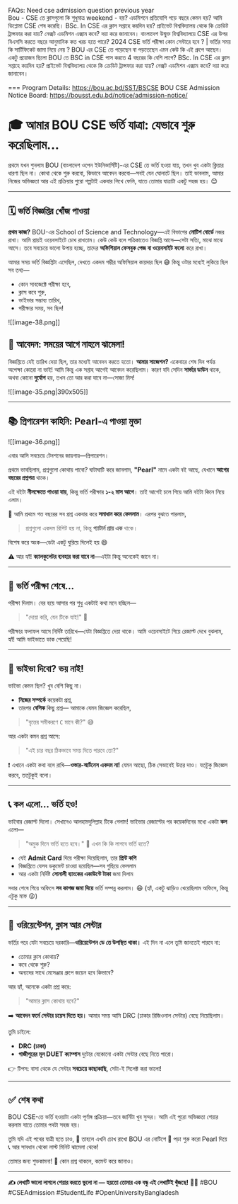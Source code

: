 FAQs:
Need cse admission question previous year  
Bou - CSE তে ক্লাসগুলো কি শুধুমাত্র weekend - হয়? এডমিশনে প্রতিযোগি গড়ে বছরে কেমন হয়? আমি ডিপ্লোমা CSE শেষ করেছি।
BSc. In CSE এর ক্লাস সপ্তাহে কয়দিন হয়? প্রাইভেট বিশ্ববিদ্যালয় থেকে কি ক্রেডিট ট্রান্সফার করা যায়? নেক্সট এডমিশন এক্সাম কবে? দয়া করে জানাবেন।
বাংলাদেশ উন্মুক্ত বিশ্ববিদ্যালয়ে CSE এর উপর বিএসসি করতে বছরে আনুমানিক কত খরচ হতে পারে?
2024 CSE ভর্তি পরীক্ষা কোন সেন্টারে হবে ? | ভর্তির সময় কি সার্টিফিকেট জামা নিয়ে নেয় ?
BOU এর CSE তে পড়েছেন বা পড়তেছেন এমন কেউ কি এই গ্রুপে আছেন।একটু প্রয়োজন ছিলো
BOU তে BSC in CSE পাস করতে 4 বছরের কি বেশি লাগে?
BSc. In CSE এর ক্লাস সপ্তাহে কয়দিন হয়? প্রাইভেট বিশ্ববিদ্যালয় থেকে কি ক্রেডিট ট্রান্সফার করা যায়? নেক্সট এডমিশন এক্সাম কবে? দয়া করে জানাবেন।


===
Program Details: https://bou.ac.bd/SST/BSCSE
BOU CSE Admission Notice Board: https://bousst.edu.bd/notice/admission-notice/






# 🎓 আমার BOU CSE ভর্তি যাত্রা: যেভাবে শুরু করেছিলাম...

প্রথমে যখন শুনলাম BOU (বাংলাদেশ ওপেন ইউনিভার্সিটি)-এর CSE তে ভর্তি হওয়া যায়, তখন খুব একটা ক্লিয়ার ধারণা ছিল না। কোথা থেকে শুরু করবো, কিভাবে আবেদন করবো—সবই যেন ঘোলাটে ছিল। তাই ভাবলাম, আমার নিজের অভিজ্ঞতা আর এই প্রক্রিয়ার পুরো গল্পটাই একবার লিখে ফেলি, যাতে তোমার যাত্রাটা একটু সহজ হয়। 😊

---

## 🗓️ ভর্তি বিজ্ঞপ্তির খোঁজ পাওয়া

**প্রথম কাজ?**
BOU-এর School of Science and Technology—এই বিভাগের **নোটিশ বোর্ডে** নজর রাখা। আমি প্রায়ই ওয়েবসাইটে চোখ রাখতাম। কেউ কেউ বলে পত্রিকাতেও বিজ্ঞপ্তি আসে—সেটা সত্যি, মাঝে মাঝে আসে। তবে সবচেয়ে ভালো উপায় হচ্ছে, তাদের **অফিশিয়াল ফেসবুক পেজ বা ওয়েবসাইট ফলো** করে রাখা।

আমার সময় ভর্তি বিজ্ঞপ্তিটা এসেছিল, দেখতে একদম গম্ভীর অফিসিয়াল কায়দার ছিল 😅 কিন্তু ওটার মধ্যেই লুকিয়ে ছিল সব তথ্য—

* কোন সাবজেক্টে পরীক্ষা হবে,
* ক্লাস কবে শুরু,
* ভাইভার সম্ভাব্য তারিখ,
* পরীক্ষার সময়,
  সব ছিল!

![[image-38.png]]


## 📝 আবেদন: সময়ের আগে নাহলে ঝামেলা!

বিজ্ঞপ্তিতে যেই তারিখ দেয়া ছিল, তার মধ্যেই আবেদন করতে হতো।
**আমার সাজেশন?** একেবারে শেষ দিন পর্যন্ত অপেক্ষা কোরো না ভাই! আমি কিন্তু এক সপ্তাহ আগেই আবেদন করেছিলাম। কারণ যদি সেদিন **সার্ভার ডাউন** থাকে, অথবা কোনো **দুর্যোগ** হয়, তখন তো আর করা যাবে না—সোজা মিস!

![[image-35.png|390x505]]

---

## 📚 প্রিপারেশন কাহিনি: Pearl-এ পাওয়া মুক্তা
![[image-36.png]]

এবার আসি সবচেয়ে টেনশনের জায়গায়—প্রিপারেশন।

প্রথমে ভাবছিলাম, প্রশ্নগুলো কোথায় পাবো? ঘাটাঘাটি করে জানলাম, **"Pearl"** নামে একটা বই আছে, যেখানে **আগের বছরের প্রশ্নপত্র** থাকে।

এই বইটা **নীলক্ষেতে পাওয়া যায়**, কিন্তু ভর্তি পরীক্ষার **১-২ মাস আগে**।
তাই আগেই চলে গিয়ে আমি বইটা কিনে নিয়ে এলাম।

📖 আমি প্রথমে গত বছরের সব প্রশ্ন একবার করে **সমাধান করে ফেললাম**। এরপর বুঝতে পারলাম,

> প্রশ্নগুলো একদম রিপিট হয় না,
> কিন্তু **প্যাটার্ন প্রায় এক** থাকে।

বিশেষ করে অংক—ডেটা একটু ঘুরিয়ে দিলেই হয় 😄

⚠️ আর হ্যাঁ!
**ক্যালকুলেটর ব্যবহার করা যাবে না**—এইটা কিন্তু অনেকেই জানে না।

---

## 🧠 ভর্তি পরীক্ষা শেষে…

পরীক্ষা দিলাম। বের হয়ে আসার পর শুধু একটাই কথা মনে হচ্ছিল—

> "দোয়া করি, যেন টিকে যাই!" 🙏

পরীক্ষার ফলাফল আসে নির্দিষ্ট তারিখে—যেটা বিজ্ঞপ্তিতে দেয়া থাকে। আমি ওয়েবসাইটে গিয়ে রেজাল্ট দেখে বুঝলাম, হ্যাঁ! আমি ভাইভাতে ডাক পেয়েছি!

---

## 💬 ভাইভা দিবো? ভয় নাই!

ভাইভা কেমন ছিল? খুব বেশি কিছু না।

* **নিজের সম্পর্কে** কয়েকটা প্রশ্ন,
* তারপর **বেসিক** কিছু প্রশ্ন—
  আমাকে যেমন জিজ্ঞেস করেছিল,

> "বৃত্তের সমীকরণে `C` মানে কী?" 😅

আর একটা কমন প্রশ্ন আসে:

> "এই চার বছর ঠিকভাবে সময় দিতে পারবে তো?"

❗ এখানে একটা কথা বলে রাখি—**ওভার-স্মার্টনেস একদম না!**
যেমন আছো, ঠিক সেভাবেই উত্তর দাও। যতটুকু জিজ্ঞেস করবে, ততটুকুই বলো।

---

## 📞 কল এলো… ভর্তি হও!

ভাইবার রেজাল্ট দিলো। সেখানেও আলহামদুলিল্লাহ টিকে গেলাম! ভাইভার রেজাল্টের পর কয়েকদিনের মধ্যে একটা **কল** এলো—

> "অমুক দিনে ভর্তি হতে হবে।"
📁 এখন কি কি লাগবে ভর্তি হতে?

* যেই **Admit Card** দিয়ে পরীক্ষা দিয়েছিলাম, তার **প্রিন্ট কপি**
* বিজ্ঞপ্তিতে যেসব ডকুমেন্ট চাওয়া হয়েছিল—সব গুছিয়ে ফেললাম
* আর একটা নির্দিষ্ট **সোনালী ব্যাংকের একাউন্টে টাকা** জমা দিলাম

সবার শেষে গিয়ে অফিসে **সব কাগজ জমা দিয়ে** ভর্তি সম্পন্ন করলাম। 😄
(হ্যাঁ, একটু ঝাড়িও খেয়েছিলাম অফিসে, কিন্তু এটুকু মাফ 😜)

---

## 🏫 ওরিয়েন্টেশন, ক্লাস আর সেন্টার

ভর্তির পরে যেটা সবচেয়ে দরকারি—**ওরিয়েন্টেশন ডে তে উপস্থিত থাকা।**
এই দিন না এলে তুমি জানতেই পারবে না:

* তোমার ক্লাস কোথায়?
* কবে থেকে শুরু?
* অন্যদের সাথে মেসেঞ্জার গ্রুপে জয়েন হবে কিভাবে?

আর হ্যাঁ, অনেকে একটা প্রশ্ন করে:

> "আমার ক্লাস কোথায় হবে?"

➡️ **আবেদন ফর্মে সেন্টার চয়েস দিতে হয়।**
আমার সময় আমি DRC (ঢাকার রিজিওনাল সেন্টার) বেছে নিয়েছিলাম।

তুমি চাইলে:

* **DRC (ঢাকা)**
* **গাজীপুরের মূল DUET ক্যাম্পাস**
  দুটোর যেকোনো একটা সেন্টার বেছে নিতে পারো।

👉 টিপস: বাসা থেকে যে সেন্টার **সবচেয়ে কাছাকাছি**, সেটা-ই সিলেক্ট করা ভালো!

---

## ✅ শেষ কথা

BOU CSE-তে ভর্তি হওয়াটা একটা পূর্ণাঙ্গ প্রক্রিয়া—তবে জার্নিটা খুব সুন্দর।
আমি এই পুরো অভিজ্ঞতা শেয়ার করলাম যাতে তোমার পথটা সহজ হয়।

তুমি যদি এই পথের যাত্রী হতে চাও,
📌 তাহলে এখনি চোখ রাখো BOU এর নোটিশে
📘 পড়া শুরু করো Pearl দিয়ে
📞 আর সাবধান থেকো লাস্ট মিনিট ঝামেলা থেকে!

তোমার জন্য শুভকামনা! 💚
কোন প্রশ্ন থাকলে, কমেন্ট করে জানাও।

---

**✍️ লেখাটি ভালো লাগলে শেয়ার করতে ভুলো না — হয়তো তোমার এক বন্ধু এই লেখাটিই খুঁজছে!**
🧑‍💻 #BOU #CSEAdmission #StudentLife #OpenUniversityBangladesh
